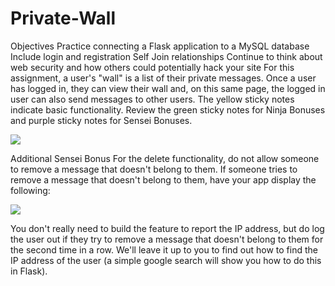 # Private-Wall

Objectives
Practice connecting a Flask application to a MySQL database
Include login and registration
Self Join relationships
Continue to think about web security and how others could potentially hack your site
For this assignment, a user's "wall" is a list of their private messages. Once a user has logged in, they can view their wall and, on this same page, the logged in user can also send messages to other users. The yellow sticky notes indicate basic functionality. Review the green sticky notes for Ninja Bonuses and purple sticky notes for Sensei Bonuses.

<img src="https://user-images.githubusercontent.com/92617960/148714176-8b8315f7-c353-4a14-b9d8-2ff5896b4363.png">


Additional Sensei Bonus
For the delete functionality, do not allow someone to remove a message that doesn't belong to them. If someone tries to remove a message that doesn't belong to them, have your app display the following:

<img src="https://s3.amazonaws.com/General_V88/boomyeah2015/codingdojo/curriculum/content/chapter/danger.png">


You don't really need to build the feature to report the IP address, but do log the user out if they try to remove a message that doesn't belong to them for the second time in a row. We'll leave it up to you to find out how to find the IP address of the user (a simple google search will show you how to do this in Flask).

